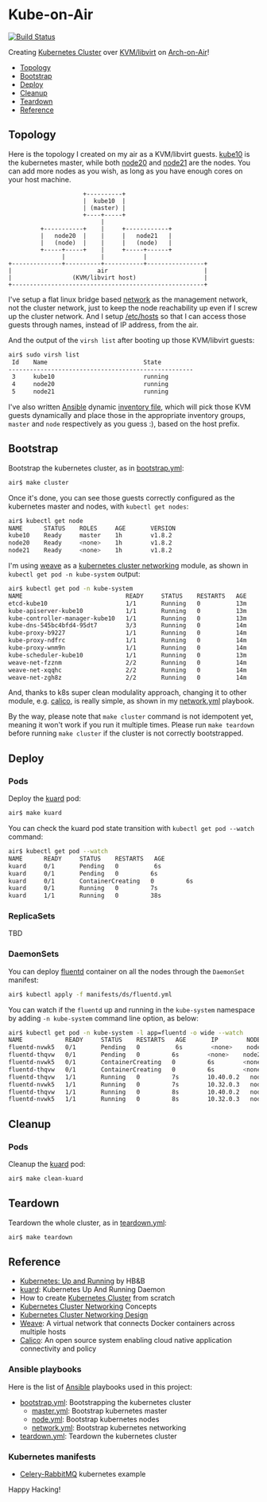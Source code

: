 # Kube-on-Air

[![Build Status]](https://travis-ci.org/keinohguchi/kube-on-air)

[Build Status]: https://travis-ci.org/keinohguchi/kube-on-air.svg

Creating [Kubernetes Cluster] over [KVM/libvirt] on [Arch-on-Air]!

[KVM/libvirt]: https://libvirt.org/drvqemu.html
[Arch-on-Air]: https://github.com/keinohguchi/arch-on-air/blob/master/README.md

- [Topology](#topology)
- [Bootstrap](#bootstrap)
- [Deploy](#deploy)
- [Cleanup](#cleanup)
- [Teardown](#teardown)
- [Reference](#reference)

## Topology

Here is the topology I created on my air as a KVM/libvirt guests.
[kube10] is the kubernetes master, while both [node20] and [node21]
are the nodes.  You can add more nodes as you wish, as long as you
have enough cores on your host machine.

[kube10]: files/etc/libvirt/qemu/kube10.xml
[node20]: files/etc/libvirt/qemu/node20.xml
[node21]: files/etc/libvirt/qemu/node21.xml

```
                     +----------+
                     |  kube10  |
                     | (master) |
                     +----+-----+
                          |
         +-----------+    |     +------------+
         |   node20  |    |     |   node21   |
         |   (node)  |    |     |   (node)   |
         +-----+-----+    |     +-----+------+
               |          |           |
+--------------+----------+-----------+----------------+
|                        air                           |
|                 (KVM/libvirt host)                   |
+------------------------------------------------------+
```

I've setup a flat linux bridge based [network] as the management
network, not the cluster network, just to keep the node reachability
up even if I screw up the cluster network.  And I setup [/etc/hosts]
so that I can access those guests through names, instead of IP address,
from the air.

[network]: files/etc/libvirt/qemu/network/default.xml
[/etc/hosts]: files/etc/hosts

And the output of the `virsh list` after booting up those KVM/libvirt
guests:

```sh
air$ sudo virsh list
 Id    Name                           State
----------------------------------------------------
 3     kube10                         running
 4     node20                         running
 5     node21                         running
```

I've also written [Ansible] dynamic [inventory file],
which will pick those KVM guests dynamically and
place those in the appropriate inventory groups,
`master` and `node` respectively as you guess :),
based on the host prefix.

[Ansible]: https://ansible.com
[inventory file]: inventories/local/inventory.py

## Bootstrap

Bootstrap the kubernetes cluster, as in [bootstrap.yml]:

```sh
air$ make cluster
```

Once it's done, you can see those guests correctly configured
as the kubernetes master and nodes, with `kubectl get nodes`:

```sh
air$ kubectl get node
NAME      STATUS    ROLES     AGE       VERSION
kube10    Ready     master    1h        v1.8.2
node20    Ready     <none>    1h        v1.8.2
node21    Ready     <none>    1h        v1.8.2
```

I'm using [weave] as a [kubernetes cluster networking] module, as shown in
`kubectl get pod -n kube-system` output:

```sh
air$ kubectl get pod -n kube-system
NAME                             READY     STATUS    RESTARTS   AGE
etcd-kube10                      1/1       Running   0          13m
kube-apiserver-kube10            1/1       Running   0          13m
kube-controller-manager-kube10   1/1       Running   0          13m
kube-dns-545bc4bfd4-95dt7        3/3       Running   0          14m
kube-proxy-b9227                 1/1       Running   0          14m
kube-proxy-ndfrc                 1/1       Running   0          14m
kube-proxy-wnm9n                 1/1       Running   0          14m
kube-scheduler-kube10            1/1       Running   0          13m
weave-net-fzznm                  2/2       Running   0          14m
weave-net-xqqhc                  2/2       Running   0          14m
weave-net-zgh8z                  2/2       Running   0          14m
```

And, thanks to k8s super clean modulality approach, changing it to other
module, e.g. [calico], is really simple, as shown in my [network.yml] playbook.

By the way, please note that `make cluster` command is not idempotent yet,
meaning it won't work if you run it multiple times.  Please run `make teardown`
before running `make cluster` if the cluster is not correctly bootstrapped.

## Deploy

### Pods

Deploy the [kuard] pod:

```sh
air$ make kuard
```

You can check the kuard pod state transition with `kubectl get pod --watch` command:

```sh
air$ kubectl get pod --watch
NAME      READY     STATUS    RESTARTS   AGE
kuard     0/1       Pending   0          6s
kuard     0/1       Pending   0         6s
kuard     0/1       ContainerCreating   0         6s
kuard     0/1       Running   0         7s
kuard     1/1       Running   0         38s
```

### ReplicaSets

TBD

### DaemonSets

You can deploy [fluentd] container on all the nodes through the `DaemonSet` manifest:

```sh
air$ kubectl apply -f manifests/ds/fluentd.yml
```

You can watch if the `fluentd` up and running in the `kube-system` namespace
by adding `-n kube-system` command line option, as below:

```sh
air$ kubectl get pod -n kube-system -l app=fluentd -o wide --watch
NAME            READY     STATUS    RESTARTS   AGE       IP        NODE
fluentd-nvwk5   0/1       Pending   0          6s        <none>    node21
fluentd-thqvw   0/1       Pending   0         6s        <none>    node20
fluentd-nvwk5   0/1       ContainerCreating   0         6s        <none>    node21
fluentd-thqvw   0/1       ContainerCreating   0         6s        <none>    node20
fluentd-thqvw   1/1       Running   0         7s        10.40.0.2   node20
fluentd-nvwk5   1/1       Running   0         7s        10.32.0.3   node21
fluentd-thqvw   1/1       Running   0         8s        10.40.0.2   node20
fluentd-nvwk5   1/1       Running   0         8s        10.32.0.3   node21
```

## Cleanup

### Pods

Cleanup the [kuard] pod:

```sh
air$ make clean-kuard
```

## Teardown

Teardown the whole cluster, as in [teardown.yml]:

```sh
air$ make teardown
```

## Reference

- [Kubernetes: Up and Running] by HB&B
- [kuard]: Kubernetes Up And Running Daemon
- How to create [Kubernetes Cluster] from scratch
- [Kubernetes Cluster Networking] Concepts
- [Kubernetes Cluster Networking Design]
- [Weave]: A virtual network that connects Docker containers across multiple hosts
- [Calico]: An open source system enabling cloud native application connectivity and policy

[kubernetes: up and running]: http://shop.oreilly.com/product/0636920043874.do
[kubernetes cluster]: https://kubernetes.io/docs/getting-started-guides/scratch/
[kubernetes cluster networking]: https://kubernetes.io/docs/concepts/cluster-administration/networking/
[kubernetes cluster networking design]: https://git.k8s.io/community/contributors/design-proposals/network/networking.md
[kuard]: https://github.com/kubernetes-up-and-running/kuard/blob/master/README.md
[weave]: https://github.com/weaveworks/weave/blob/master/README.md
[calico]: https://github.com/projectcalico/calico/blob/master/README.md
[fluentd]: https://www.fluentd.org/

### Ansible playbooks

Here is the list of [Ansible] playbooks used in this project:

- [bootstrap.yml]: Bootstrapping the kubernetes cluster
  - [master.yml]: Bootstrap kubernetes master
  - [node.yml]: Bootstrap kubernetes nodes
  - [network.yml]: Bootstrap kubernetes networking
- [teardown.yml]: Teardown the kubernetes cluster

[bootstrap.yml]: bootstrap.yml
[master.yml]: master.yml
[node.yml]: node.yml
[network.yml]: network.yml
[teardown.yml]: teardown.yml

### Kubernetes manifests

- [Celery-RabbitMQ] kubernetes example

[celery-rabbitmq]: https://github.com/kubernetes/kubernetes/tree/release-1.3/examples/celery-rabbitmq/blob/master/README.md

Happy Hacking!
